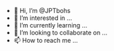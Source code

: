 - 👋 Hi, I’m @JPTbohs
- 👀 I’m interested in ...
- 🌱 I’m currently learning ...
- 💞️ I’m looking to collaborate on ...
- 📫 How to reach me ...

<!---
JPTbohs/JPTbohs is a ✨ special ✨ repository because its `README.md` (this file) appears on your GitHub profile.
You can click the Preview link to take a look at your changes.
--->
